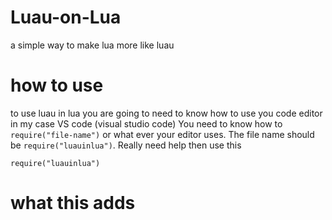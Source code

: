 # Luau-on-Lua
a simple way to make lua more like luau

# how to use 
to use luau in lua you are going to need to know how to use you code editor in my case VS code (visual studio code) 
You need to know how to `` require("file-name") `` or what ever your editor uses. The file name should be ``require("luauinlua")``.
Really need help then use this
```
require("luauinlua")
```

# what this adds
```

```

